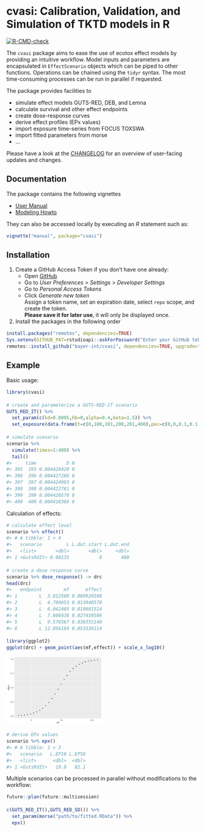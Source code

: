 
<!-- README.md is generated from README.Rmd. Please edit that file -->

# cvasi: Calibration, Validation, and Simulation of TKTD models in R

<!-- badges: start -->
<!--[![CRAN status](https://www.r-pkg.org/badges/version/cvasi)](https://cran.r-project.org/package=cvasi)-->

[![R-CMD-check](https://github.com/bayer-int/cvasi/actions/workflows/R-CMD-check.yaml/badge.svg)](https://github.com/bayer-int/cvasi/actions/workflows/R-CMD-check.yaml)
<!--[![Codecov test coverage](https://codecov.io/gh/xy/cvasi/branch/main/graph/badge.svg)](https://app.codecov.io/gh/xy/cvasi?branch=main)-->
<!-- badges: end -->

The `cvasi` package aims to ease the use of ecotox effect models by
providing an intuitive workflow. Model inputs and parameters are
encapsulated in `EffectScenario` objects which can be piped to other
functions. Operations can be chained using the `tidyr` syntax. The most
time-consuming processes can be run in parallel if requested.

The package provides facilities to

- simulate effect models GUTS-RED, DEB, and Lemna
- calculate survival and other effect endpoints
- create dose-response curves
- derive effect profiles (EPx values)
- import exposure time-series from FOCUS TOXSWA
- import fitted parameters from morse
- …

Please have a look at the [CHANGELOG](CHANGELOG.md) for an overview of
user-facing updates and changes.

## Documentation

The package contains the following vignettes

- [User
  Manual](https://github.com/bayer-int/cvasi/blob/master/doc/manual.md)
- [Modeling
  Howto](https://github.com/bayer-int/cvasi/blob/master/doc/howto.md)

They can also be accessed locally by executing an *R* statement such as:

``` r
vignette("manual", package="cvasi")
```

## Installation

1.  Create a GitHub Access Token if you don’t have one already:
    - Open [GitHub](https://github.com/)
    - Go to *User Preferences* \> *Settings* \> *Developer Settings*
    - Go to *Personal Access Tokens*
    - Click *Generate new token*  
      Assign a token name, set an expiration date, select `repo` scope,
      and create the token.  
      **Please save it for later use**, it will only be displayed once.
2.  Install the packages in the following order

``` r
install.packages("remotes", dependencies=TRUE)
Sys.setenv(GITHUB_PAT=rstudioapi::askForPassword("Enter your GitHub token"))
remotes::install_github("bayer-int/cvasi", dependencies=TRUE, upgrade="never")
```

## Example

Basic usage:

``` r
library(cvasi)

# create and parameterize a GUTS-RED-IT scenario
GUTS_RED_IT() %>%
  set_param(c(kd=0.0005,hb=0,alpha=0.4,beta=1.5)) %>%
  set_exposure(data.frame(t=c(0,100,101,200,201,400),pec=c(0,0,0.1,0.1,0,0))) -> scenario

# simulate scenario
scenario %>%
  simulate(times=1:400) %>%
  tail()
#>     time           D H
#> 395  395 0.004429420 0
#> 396  396 0.004427206 0
#> 397  397 0.004424993 0
#> 398  398 0.004422781 0
#> 399  399 0.004420570 0
#> 400  400 0.004418360 0
```

Calculation of effects:

``` r
# calculate effect level
scenario %>% effect()
#> # A tibble: 1 × 4
#>   scenario         L L.dat.start L.dat.end
#>   <list>       <dbl>       <dbl>     <dbl>
#> 1 <GutsRdIt> 0.00135           0       400

# create a dose response curve
scenario %>% dose_response() -> drc
head(drc)
#>   endpoint        mf      effect
#> 1        L  3.812500 0.009920108
#> 2        L  4.799653 0.013948570
#> 3        L  6.042405 0.019601514
#> 4        L  7.606938 0.027459506
#> 5        L  9.576567 0.038355140
#> 6        L 12.056184 0.053336114

library(ggplot2)
ggplot(drc) + geom_point(aes(mf,effect)) + scale_x_log10()
```

<img src="doc/figures/README-drc-1.png" width="50%" />

``` r
# derive EPx values
scenario %>% epx()
#> # A tibble: 1 × 3
#>   scenario   L.EP10 L.EP50
#>   <list>      <dbl>  <dbl>
#> 1 <GutsRdIt>   19.0   82.1
```

Multiple scenarios can be processed in parallel without modifications to
the workflow:

``` r
future::plan(future::multisession)

c(GUTS_RED_IT(),GUTS_RED_SD()) %>%
  set_param(morse("path/to/fitted.RData")) %>%
  epx()
```
